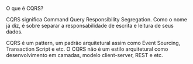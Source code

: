 O que é CQRS?

CQRS significa Command Query Responsibility Segregation. Como o nome já diz, é sobre separar a responsabilidade de escrita e leitura de seus dados.

CQRS é um pattern, um padrão arquitetural assim como Event Sourcing, Transaction Script e etc. O CQRS não é um estilo arquitetural como desenvolvimento em camadas, modelo client-server, REST e etc.
